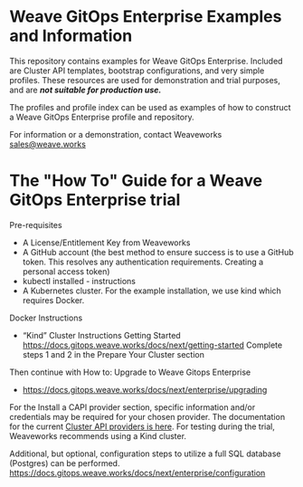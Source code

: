 # Weave GitOps Enterprise Examples and Information
This repository contains examples for Weave GitOps Enterprise. Included are Cluster API templates, bootstrap configurations, and very simple profiles. These resources are used for demonstration and trial purposes, and are ***not suitable for production use.***

The profiles and profile index can be used as examples of how to construct a Weave GitOps Enterprise profile and repository.

For information or a demonstration, contact Weaveworks sales@weave.works

# The "How To" Guide for a Weave GitOps Enterprise trial

Pre-requisites
* A License/Entitlement Key from Weaveworks
* A GitHub account (the best method to ensure success is to use a GitHub token. This resolves any authentication requirements. Creating a personal access token)
* kubectl installed - instructions
* A Kubernetes cluster.  For the example installation, we use kind which requires Docker.

Docker Instructions
* “Kind” Cluster Instructions Getting Started https://docs.gitops.weave.works/docs/next/getting-started
  Complete steps 1 and 2 in the Prepare Your Cluster section

Then continue with How to: Upgrade to Weave Gitops Enterprise
* https://docs.gitops.weave.works/docs/next/enterprise/upgrading

For the Install a CAPI provider section, specific information and/or credentials may be required for your chosen provider. The documentation for the current [Cluster API providers is here](https://cluster-api.sigs.k8s.io/reference/providers.html). For testing during the trial, Weaveworks recommends using a Kind cluster.

Additional, but optional, configuration steps to utilize a full SQL database (Postgres) can be performed.
https://docs.gitops.weave.works/docs/next/enterprise/configuration

